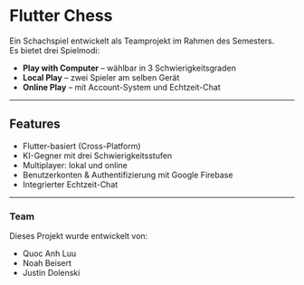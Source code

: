 #  Flutter Chess

Ein Schachspiel entwickelt als Teamprojekt im Rahmen des Semesters.  
Es bietet drei Spielmodi:
- **Play with Computer** – wählbar in 3 Schwierigkeitsgraden  
- **Local Play** – zwei Spieler am selben Gerät  
- **Online Play** – mit Account-System und Echtzeit-Chat  

---

##  Features
- Flutter-basiert (Cross-Platform)  
- KI-Gegner mit drei Schwierigkeitsstufen  
- Multiplayer: lokal und online  
- Benutzerkonten & Authentifizierung mit Google Firebase
- Integrierter Echtzeit-Chat  

---

###  Team 
Dieses Projekt wurde entwickelt von:
- Quoc Anh Luu
- Noah Beisert
- Justin Dolenski

